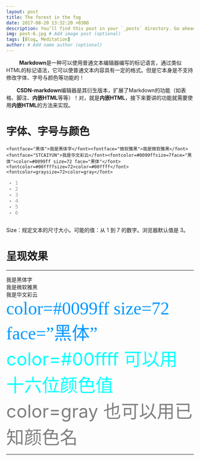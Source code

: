 ```yaml
---
layout: post
title: The forest in the fog
date: 2017-08-20 13:32:20 +0300
description: You’ll find this post in your `_posts` directory. Go ahead and edit it and re-build the site to see your changes. # Add post description (optional)
img: post-6.jpg # Add image post (optional)
tags: [Blog, Meditation]
author: # Add name author (optional)
---
```

<div id="article_content" class="article_content clearfix csdn-tracking-statistics" data-pid="blog" data-mod="popu_307" data-dsm="post"><div class="markdown_views"><svg xmlns="http://www.w3.org/2000/svg" style="display: none;"><path stroke-linecap="round" d="M5,0 0,2.5 5,5z" id="raphael-marker-block" style="-webkit-tap-highlight-color: rgba(0, 0, 0, 0);"></path></svg><p>  <strong>&nbsp;&nbsp;Markdown</strong>是一种可以使用普通文本编辑器编写的标记语言，通过类似HTML的标记语法，它可以使普通文本内容具有一定的格式。但是它本身是不支持修改字体、字号与颜色等功能的！</p><p>  <strong>CSDN-markdown</strong>编辑器是其衍生版本，扩展了Markdown的功能（如表格、脚注、<strong>内嵌HTML</strong>等等）！对，就是<strong>内嵌HTML</strong>，接下来要讲的功能就需要使用<strong>内嵌HTML</strong>的方法来实现。</p><h1 id="字体字号与颜色"><a name="t0"></a>字体、字号与颜色</h1><pre class="prettyprint" name="code"><code class="hljs xml has-numbering"><span class="hljs-tag">&lt;<span class="hljs-title">font</span><span class="hljs-attribute">face</span>=<span class="hljs-value">"黑体"</span>&gt;</span>我是黑体字<span class="hljs-tag">&lt;/<span class="hljs-title">font</span>&gt;</span><span class="hljs-tag">&lt;<span class="hljs-title">font</span><span class="hljs-attribute">face</span>=<span class="hljs-value">"微软雅黑"</span>&gt;</span>我是微软雅黑<span class="hljs-tag">&lt;/<span class="hljs-title">font</span>&gt;</span><span class="hljs-tag">&lt;<span class="hljs-title">font</span><span class="hljs-attribute">face</span>=<span class="hljs-value">"STCAIYUN"</span>&gt;</span>我是华文彩云<span class="hljs-tag">&lt;/<span class="hljs-title">font</span>&gt;</span><span class="hljs-tag">&lt;<span class="hljs-title">font</span><span class="hljs-attribute">color</span>=<span class="hljs-value">#0099ff</span><span class="hljs-attribute">size</span>=<span class="hljs-value">7</span><span class="hljs-attribute">face</span>=<span class="hljs-value">"黑体"</span>&gt;</span>color=#0099ff size=72 face="黑体"<span class="hljs-tag">&lt;/<span class="hljs-title">font</span>&gt;</span><span class="hljs-tag">&lt;<span class="hljs-title">font</span><span class="hljs-attribute">color</span>=<span class="hljs-value">#00ffff</span><span class="hljs-attribute">size</span>=<span class="hljs-value">72</span>&gt;</span>color=#00ffff<span class="hljs-tag">&lt;/<span class="hljs-title">font</span>&gt;</span><span class="hljs-tag">&lt;<span class="hljs-title">font</span><span class="hljs-attribute">color</span>=<span class="hljs-value">gray</span><span class="hljs-attribute">size</span>=<span class="hljs-value">72</span>&gt;</span>color=gray<span class="hljs-tag">&lt;/<span class="hljs-title">font</span>&gt;</span></code><ul class="pre-numbering" style=""><li style="color: rgb(153, 153, 153);">1</li><li style="color: rgb(153, 153, 153);">2</li><li style="color: rgb(153, 153, 153);">3</li><li style="color: rgb(153, 153, 153);">4</li><li style="color: rgb(153, 153, 153);">5</li><li style="color: rgb(153, 153, 153);">6</li></ul></pre><p>Size：规定文本的尺寸大小。可能的值：从 1 到 7 的数字。浏览器默认值是 3。</p><h1 id="呈现效果"><a name="t1"></a>呈现效果</h1><hr><p><font face="黑体">我是黑体字</font><br><font face="微软雅黑">我是微软雅黑</font><br><font face="STCAIYUN">我是华文彩云</font><br><font color="#0099ff" size="7" face="黑体">color=#0099ff size=72 face=”黑体”</font><br><font color="#00ffff" size="72">color=#00ffff 可以用十六位颜色值</font><br><font color="gray" size="72">color=gray 也可以用已知颜色名</font></p><hr>